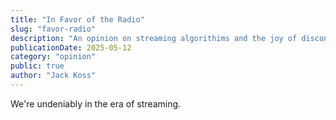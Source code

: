 ```yaml
---
title: "In Favor of the Radio"
slug: "favor-radio"
description: "An opinion on streaming algorithims and the joy of disconnecting"
publicationDate: 2025-05-12
category: "opinion"
public: true
author: "Jack Koss"
---
```


We're undeniably in the era of streaming.

